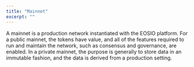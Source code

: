 ```yaml
---
title: "Mainnet"
excerpt: ""
---
```

A mainnet is a production network instantiated with the EOSIO platform. For a public mainnet, the tokens have value, and all of the features required to run and maintain the network, such as consensus and governance, are enabled. In a private mainnet, the purpose is generally to store data in an immutable fashion, and the data is derived from a production setting.